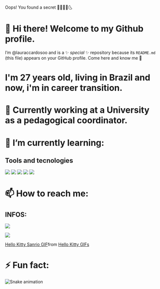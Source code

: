 Oops! You found a secret 🌟🐛🌸🌛🌜

# 👋 Hi there! Welcome to my Github profile.
 I’m @lauraccardosoo and is a ✨ _special_ ✨ repository because its `README.md` (this file) appears on your GitHub profile. Come here and know me 💖

# I'm 27 years old, living in Brazil and now, i'm in career transition.
# 🔭 Currently working at a University as a pedagogical coordinator.

# 🌱 I’m currently learning: 
## Tools and tecnologies


<img src="https://cdn.jsdelivr.net/gh/devicons/devicon@latest/icons/java/java-original-wordmark.svg" />
<img src="https://cdn.jsdelivr.net/gh/devicons/devicon@latest/icons/javascript/javascript-original.svg" />
<img src="https://cdn.jsdelivr.net/gh/devicons/devicon@latest/icons/amazonwebservices/amazonwebservices-original-wordmark.svg" />
<img src="https://cdn.jsdelivr.net/gh/devicons/devicon@latest/icons/azuresqldatabase/azuresqldatabase-original.svg" />
<img src="https://cdn.jsdelivr.net/gh/devicons/devicon@latest/icons/nodejs/nodejs-plain.svg" />

# 📫 How to reach me:
## INFOS:
<div>
<a href="https://instagram.com/lauraccardosoo" target="_blank"><img loading="lazy" src="https://img.shields.io/badge/-Instagram-%23E4405F?style=for-the-badge&logo=instagram&logoColor=white" target="_blank"></a>

<a href="https://www.linkedin.com/in/lauraccardosoo" target="_blank"><img loading="lazy" src="https://img.shields.io/badge/-LinkedIn-%230077B5?style=for-the-badge&logo=linkedin&logoColor=white" target="_blank"></a>   
</div>

<div class="tenor-gif-embed" data-postid="8883962328908309641" data-share-method="host" data-aspect-ratio="1" data-width="100%"><a href="https://tenor.com/view/hello-kitty-sanrio-hello-kitty-sanrio-character-gif-8883962328908309641">Hello Kitty Sanrio GIF</a>from <a href="https://tenor.com/search/hello+kitty-gifs">Hello Kitty GIFs</a></div> <script type="text/javascript" async src="https://tenor.com/embed.js"></script>


# ⚡ Fun fact:
![Snake animation](https://github.com/lauraccardosoo/lauraccardosoo/blob/output/github-contribution-grid-snake.svg)


